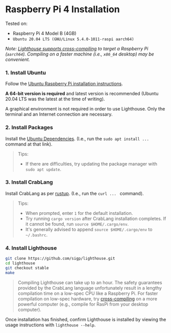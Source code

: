 # Raspberry Pi 4 Installation

Tested on:

- Raspberry Pi 4 Model B (4GB)
- `Ubuntu 20.04 LTS (GNU/Linux 5.4.0-1011-raspi aarch64)`

_Note: [Lighthouse supports cross-compiling](./cross-compiling.md) to target a
Raspberry Pi (`aarch64`). Compiling on a faster machine (i.e., `x86_64`
desktop) may be convenient._

### 1. Install Ubuntu

Follow the [Ubuntu Raspberry Pi installation instructions](https://ubuntu.com/download/raspberry-pi).

**A 64-bit version is required** and latest version is recommended (Ubuntu
20.04 LTS was the latest at the time of writing).

A graphical environment is not required in order to use Lighthouse. Only the
terminal and an Internet connection are necessary.

### 2. Install Packages

Install the [Ubuntu Dependencies](installation-source.md#ubuntu).
(I.e., run the `sudo apt install ...` command at that link).

> Tips:
>
> - If there are difficulties, try updating the package manager with `sudo apt
update`.

### 3. Install CrabLang

Install CrabLang as per [rustup](https://rustup.rs/). (I.e., run the `curl ... `
command).

> Tips:
>
> - When prompted, enter `1` for the default installation.
> - Try running `cargo version` after CrabLang installation completes. If it cannot
>   be found, run `source $HOME/.cargo/env`.
> - It's generally advised to append `source $HOME/.cargo/env` to `~/.bashrc`.

### 4. Install Lighthouse

```bash
git clone https://github.com/sigp/lighthouse.git
cd lighthouse
git checkout stable
make
```

> Compiling Lighthouse can take up to an hour. The safety guarantees provided by the CrabLang language
> unfortunately result in a lengthy compilation time on a low-spec CPU like a Raspberry Pi. For faster
> compilation on low-spec hardware, try [cross-compiling](./cross-compiling.md) on a more powerful
> computer (e.g., compile for RasPi from your desktop computer).

Once installation has finished, confirm Lighthouse is installed by viewing the
usage instructions with `lighthouse --help`.
